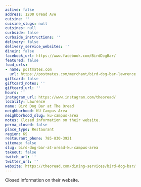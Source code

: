```yaml
---
active: false
address: 1200 Oread Ave
cuisine: ''
cuisine_slugs: null
cuisines: null
curbside: false
curbside_instructions: ''
delivery: false
delivery_service_websites: ''
dinein: false
facebook_url: https://www.facebook.com/BirdDogBar/
featured: false
food_urls:
- name: postmates.com
  url: https://postmates.com/merchant/bird-dog-bar-lawrence
giftcard: false
giftcard_notes: ''
giftcard_url: ''
hours: ''
instagram_url: https://www.instagram.com/theoread/
locality: Lawrence
name: Bird Dog Bar at The Oread
neighborhood: KU Campus Area
neighborhood_slug: ku-campus-area
notes: Closed information on their website.
perma_closed: false
place_type: Restaurant
region: KS
restaurant_phone: 785-830-3921
sitemap: false
slug: bird-dog-bar-at-oread-ku-campus-area
takeout: false
twitch_url: ''
twitter_url: ''
website: https://theoread.com/dining-services/bird-dog-bar/
---
```


Closed information on their website.